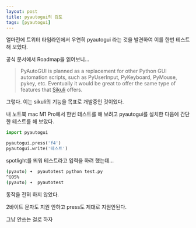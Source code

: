 ```yaml
---
layout: post
title: pyautogui의 검토
tags: [pyautogui]
---
```


얼마전에 트위터 타임라인에서 우연히 pyautogui 라는 것을 발견하여 이를 한번 테스트해 보았다. 

공식 문서에서 Roadmap을 읽어보니...

> PyAutoGUI is planned as a replacement for other Python GUI automation scripts, such as PyUserInput, PyKeyboard, PyMouse, pykey, etc. Eventually it would be great to offer the same type of features that [Sikuli](http://www.sikuli.org/) offers.

그렇다. 이는 sikuli의 기능을 목표로 개발중인 것이었다. 

내 노트북 mac M1 Pro에서 한번 테스트를 해 보려고 pyautogui를 설치한 다음에 간단한 테스트를 해 보았다. 

```python
import pyautogui

pyautogui.press('f4')
pyautogui.write('테스트')
```
spotlight를 띄워 테스트라고 입력을 하려 했는데... 



```bash
(pyauto) ➜  pyautotest python test.py
^[OS%
(pyauto) ➜  pyautotest
```

동작을 전혀 하지 않았다. 

2바이트 문자도 지원 안하고 press도 제대로 지원안된다. 


그냥 안쓰는 걸로 하자


